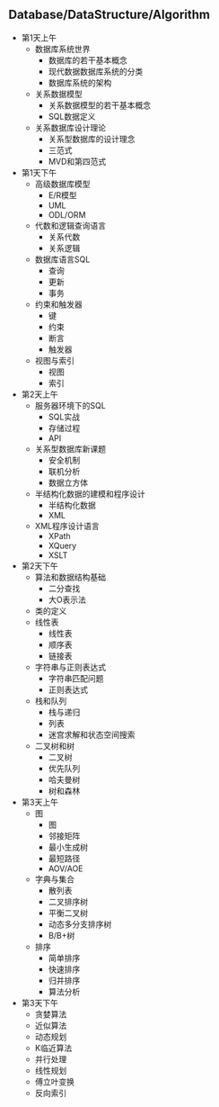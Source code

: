 ## Database/DataStructure/Algorithm

- 第1天上午
	- 数据库系统世界
		- 数据库的若干基本概念
		- 现代数据数据库系统的分类
		- 数据库系统的架构
	- 关系数据模型
		- 关系数据模型的若干基本概念
		- SQL数据定义
	- 关系数据库设计理论
		- 关系型数据库的设计理念
		- 三范式
		- MVD和第四范式
- 第1天下午
	- 高级数据库模型
		- E/R模型
		- UML
		- ODL/ORM
	- 代数和逻辑查询语言
		- 关系代数
		- 关系逻辑
	- 数据库语言SQL
		- 查询
		- 更新
		- 事务
	- 约束和触发器
		- 键
		- 约束
		- 断言
		- 触发器
	- 视图与索引
		- 视图
		- 索引
- 第2天上午
	- 服务器环境下的SQL
		- SQL实战
		- 存储过程
		- API
	- 关系型数据库新课题
		- 安全机制
		- 联机分析
		- 数据立方体
	- 半结构化数据的建模和程序设计
		- 半结构化数据
		- XML
	- XML程序设计语言
		- XPath
		- XQuery
		- XSLT
- 第2天下午
	- 算法和数据结构基础
		- 二分查找
		- 大O表示法
	- 类的定义
	- 线性表
		- 线性表
		- 顺序表
		- 链接表
	- 字符串与正则表达式
		- 字符串匹配问题
		- 正则表达式
	- 栈和队列
		- 栈与递归
		- 列表
		- 迷宫求解和状态空间搜索
	- 二叉树和树
		- 二叉树
		- 优先队列
		- 哈夫曼树
		- 树和森林
- 第3天上午
	- 图
		- 图
		- 邻接矩阵
		- 最小生成树
		- 最短路径
		- AOV/AOE
	- 字典与集合
		- 散列表
		- 二叉排序树
		- 平衡二叉树
		- 动态多分支排序树
		- B/B+树
	- 排序
		- 简单排序
		- 快速排序
		- 归并排序
		- 算法分析
- 第3天下午
	- 贪婪算法
	- 近似算法
	- 动态规划
	- K临近算法
	- 并行处理
	- 线性规划
	- 傅立叶变换
	- 反向索引
